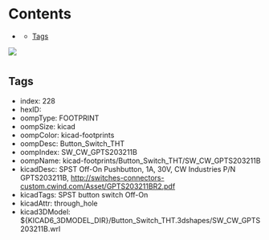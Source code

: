 



Contents
========

* [](#)
	* [Tags](#tags)
  
![][im]
# 

## Tags

- index: 228
- hexID: 
- oompType: FOOTPRINT
- oompSize: kicad
- oompColor: kicad-footprints
- oompDesc: Button_Switch_THT
- oompIndex: SW_CW_GPTS203211B
- oompName: kicad-footprints/Button_Switch_THT/SW_CW_GPTS203211B
- kicadDesc: SPST Off-On Pushbutton, 1A, 30V, CW Industries P/N GPTS203211B, http://switches-connectors-custom.cwind.com/Asset/GPTS203211BR2.pdf
- kicadTags: SPST button switch Off-On
- kicadAttr: through_hole
- kicad3DModel: ${KICAD6_3DMODEL_DIR}/Button_Switch_THT.3dshapes/SW_CW_GPTS203211B.wrl



[im]: image.png
